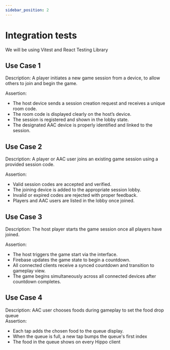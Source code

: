 ```yaml
---
sidebar_position: 2
---
```

# Integration tests

We will be using Vitest and React Testing Library

## Use Case 1
Description:
A player initiates a new game session from a device, to allow others to join and begin the game.

Assertion:
* The host device sends a session creation request and receives a unique room code.
* The room code is displayed clearly on the host’s device.
* The session is registered and shown in the lobby state.
* The designated AAC device is properly identified and linked to the session.

## Use Case 2
Description:
A player or AAC user joins an existing game session using a provided session code.

Assertion:
* Valid session codes are accepted and verified.
* The joining device is added to the appropriate session lobby.
* Invalid or expired codes are rejected with proper feedback.
* Players and AAC users are listed in the lobby once joined.

## Use Case 3
Description:
The host player starts the game session once all players have joined.

Assertion:
* The host triggers the game start via the interface.
* Firebase updates the game state to begin a countdown.
* All connected clients receive a synced countdown and transition to gameplay view.
* The game begins simultaneously across all connected devices after countdown completes.

## Use Case 4
Description: AAC user chooses foods during gameplay to set the food drop queue  
Assertion: 
* Each tap adds the chosen food to the queue display.
* When the queue is full, a new tap bumps the queue's first index
* The food in the queue shows on every Hippo client